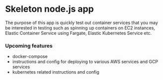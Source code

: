 # Skeleton node.js app
The purpose of this app is quickly test out container services that you may be
interested in testing such as spinning up containers on EC2 instances, Elastic
Container Service using Fargate, Elastic Kubernetes Service etc.

### Upcoming features
* docker-compose
* instructions and config for deploying to various AWS services and GCP services
* kubernetes related instructions and config
